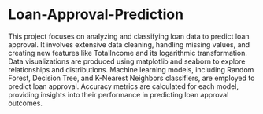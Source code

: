 # Loan-Approval-Prediction

This project focuses on analyzing and classifying loan data to predict loan approval. It involves extensive data cleaning, handling missing values, and creating new features like TotalIncome and its logarithmic transformation. Data visualizations are produced using matplotlib and seaborn to explore relationships and distributions. Machine learning models, including Random Forest, Decision Tree, and K-Nearest Neighbors classifiers, are employed to predict loan approval. Accuracy metrics are calculated for each model, providing insights into their performance in predicting loan approval outcomes.
